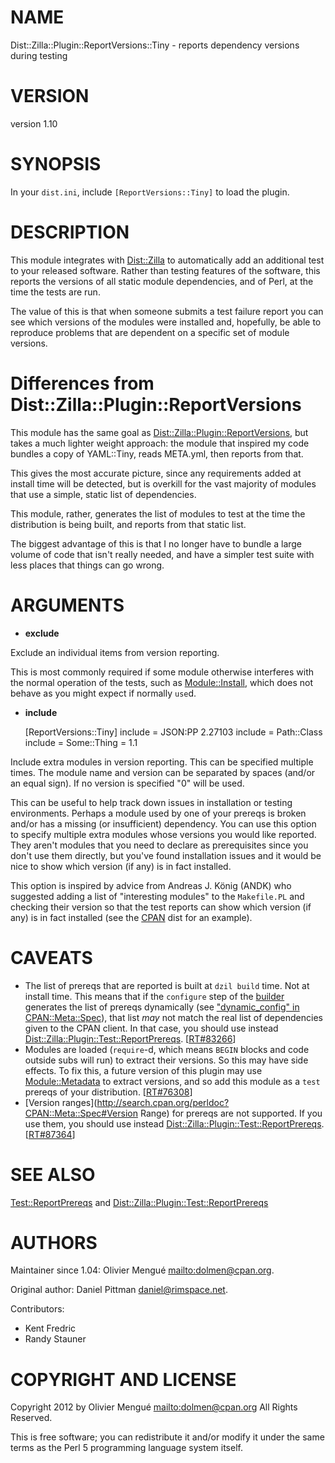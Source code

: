 # NAME

Dist::Zilla::Plugin::ReportVersions::Tiny - reports dependency versions during testing

# VERSION

version 1.10

# SYNOPSIS

In your `dist.ini`, include `[ReportVersions::Tiny]` to load the plugin.

# DESCRIPTION

This module integrates with [Dist::Zilla](http://search.cpan.org/perldoc?Dist::Zilla) to automatically add an additional
test to your released software.  Rather than testing features of the software,
this reports the versions of all static module dependencies, and of Perl, at
the time the tests are run.

The value of this is that when someone submits a test failure report you can
see which versions of the modules were installed and, hopefully, be able to
reproduce problems that are dependent on a specific set of module versions.

# Differences from Dist::Zilla::Plugin::ReportVersions

This module has the same goal as [Dist::Zilla::Plugin::ReportVersions](http://search.cpan.org/perldoc?Dist::Zilla::Plugin::ReportVersions), but
takes a much lighter weight approach: the module that inspired my code bundles
a copy of YAML::Tiny, reads META.yml, then reports from that.

This gives the most accurate picture, since any requirements added at install
time will be detected, but is overkill for the vast majority of modules that
use a simple, static list of dependencies.

This module, rather, generates the list of modules to test at the time the
distribution is being built, and reports from that static list.

The biggest advantage of this is that I no longer have to bundle a large
volume of code that isn't really needed, and have a simpler test suite with
less places that things can go wrong.

# ARGUMENTS

- __exclude__

Exclude an individual items from version reporting.

This is most commonly required if some module otherwise interferes with the
normal operation of the tests, such as [Module::Install](http://search.cpan.org/perldoc?Module::Install), which does not
behave as you might expect if normally `use`d.

- __include__

    [ReportVersions::Tiny]
    include = JSON:PP 2.27103
    include = Path::Class
    include = Some::Thing = 1.1

Include extra modules in version reporting.
This can be specified multiple times.  The module name and version can be
separated by spaces (and/or an equal sign).  If no version is specified
"0" will be used.

This can be useful to help track down issues in installation or testing
environments.  Perhaps a module used by one of your prereqs is broken
and/or has a missing (or insufficient) dependency.  You can use this option
to specify multiple extra modules whose versions you would like reported.
They aren't modules that you need to declare as prerequisites
since you don't use them directly, but you've found installation issues
and it would be nice to show which version (if any) is in fact installed.

This option is inspired by advice from Andreas J. König (ANDK)
who suggested adding a list of "interesting modules" to the
`Makefile.PL` and checking their version so that the test reports can show
which version (if any) is in fact installed
(see the [CPAN](http://search.cpan.org/perldoc?CPAN) dist for an example).

# CAVEATS

- The list of prereqs that are reported is built at `dzil build` time. Not at
install time. This means that if the `configure` step of the
[builder](http://search.cpan.org/perldoc?Dist::Zilla::Role::Builder) generates the list of prereqs dynamically
(see ["dynamic\_config" in CPAN::Meta::Spec](http://search.cpan.org/perldoc?CPAN::Meta::Spec#dynamic\_config)), that list _may_ not match the real
list of dependencies given to the CPAN client. In that case, you should use
instead [Dist::Zilla::Plugin::Test::ReportPrereqs](http://search.cpan.org/perldoc?Dist::Zilla::Plugin::Test::ReportPrereqs). \[[RT\#83266](https://rt.cpan.org/Ticket/Display.html?id=83266)\]
- Modules are loaded (`require`\-d, which means `BEGIN` blocks and code outside
subs will run) to extract their versions. So this may have side effects.
To fix this, a future version of this plugin may use [Module::Metadata](http://search.cpan.org/perldoc?Module::Metadata) to
extract versions, and so add this module as a `test` prereqs of your
distribution. \[[RT\#76308](https://rt.cpan.org/Ticket/Display.html?id=76308)\]
- [Version ranges](http://search.cpan.org/perldoc?CPAN::Meta::Spec#Version Range) for prereqs are not supported.
If you use them, you should use instead
[Dist::Zilla::Plugin::Test::ReportPrereqs](http://search.cpan.org/perldoc?Dist::Zilla::Plugin::Test::ReportPrereqs). \[[RT\#87364](https://rt.cpan.org/Ticket/Display.html?id=87364)\]

# SEE ALSO

[Test::ReportPrereqs](http://search.cpan.org/perldoc?Test::ReportPrereqs) and [Dist::Zilla::Plugin::Test::ReportPrereqs](http://search.cpan.org/perldoc?Dist::Zilla::Plugin::Test::ReportPrereqs)

# AUTHORS

Maintainer since 1.04: Olivier Mengu&eacute; [mailto:dolmen@cpan.org](mailto:dolmen@cpan.org).

Original author: Daniel Pittman <daniel@rimspace.net>.

Contributors:

- Kent Fredric
- Randy Stauner

# COPYRIGHT AND LICENSE

Copyright 2012 by Olivier Mengu&eacute; [mailto:dolmen@cpan.org](mailto:dolmen@cpan.org)
All Rights Reserved.

This is free software; you can redistribute it and/or modify it under
the same terms as the Perl 5 programming language system itself.
